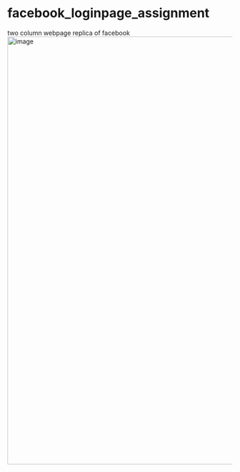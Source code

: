 # facebook_loginpage_assignment
two column webpage replica of facebook
<img width="960" alt="image" src="https://github.com/Santosh-2003-sahoo/facebook_loginpage_assignment/assets/101939016/f7693f2d-3888-4bb3-a7f4-67589f0fcc5c">
